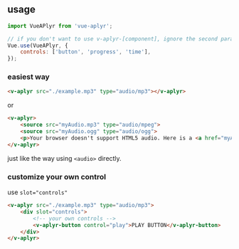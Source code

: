 ## usage
```js
import VueAPlyr from 'vue-aplyr';

// if you don't want to use v-aplyr-[component], ignore the second param.
Vue.use(VueAPlyr, {
    controls: ['button', 'progress', 'time'],
});
```
### easiest way
```html
<v-aplyr src="./example.mp3" type="audio/mp3"></v-aplyr>
```
or
```html
<v-aplyr>
    <source src="myAudio.mp3" type="audio/mpeg">
    <source src="myAudio.ogg" type="audio/ogg">
    <p>Your browser doesn't support HTML5 audio. Here is a <a href="myAudio.mp4">link to the audio</a> instead.</p>
</v-aplyr>
```
just like the way using `<audio>` directly.

### customize your own control
use `slot="controls"`
```html
<v-aplyr src="./example.mp3" type="audio/mp3">
    <div slot="controls">
        <!-- your own controls -->
        <v-aplyr-button control="play">PLAY BUTTON</v-aplyr-button>
    </div>
</v-aplyr>
```
